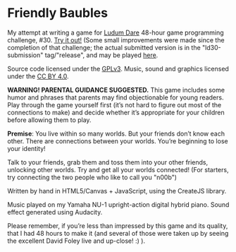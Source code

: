 Friendly Baubles
====

My attempt at writing a game for [Ludum Dare](http://www.ludumdare.com/compo/) 48-hour game programming challenge, #30. [Try it out!](http://micah.cowan.name/friendly-baubles/) (Some small improvements were made since the completion of that challenge; the actual submitted version is in the "ld30-submission" tag/"release", and may be played [here](http://micah.cowan.name/friendly-baubles-submit/).

Source code licensed under the [GPLv3](http://www.gnu.org/copyleft/gpl.html). Music, sound and graphics licensed under the [CC BY 4.0](http://creativecommons.org/licenses/by/4.0/).

**WARNING! PARENTAL GUIDANCE SUGGESTED.** This game includes some humor and phrases that parents may find objectionable for young readers. Play through the game yourself first (it’s not hard to figure out most of the connections to make) and decide whether it’s appropriate for your children before allowing them to play.

**Premise**: You live within so many worlds. But your friends don’t know each other. There are connections between your worlds. You’re beginning to lose your identity!

Talk to your friends, grab them and toss them into your other friends, unlocking other worlds. Try and get all your worlds connected! (For starters, try connecting the two people who like to call you "n00b")

Written by hand in HTML5/Canvas + JavaScript, using the CreateJS library.

Music played on my Yamaha NU-1 upright-action digital hybrid piano. Sound effect generated using Audacity.

Please remember, if you’re less than impressed by this game and its quality, that I had 48 hours to make it (and several of those were taken up by seeing the excellent David Foley live and up-close! :) ).

